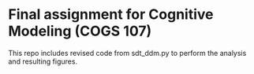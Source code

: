 # Final assignment for Cognitive Modeling (COGS 107)

This repo includes revised code from sdt_ddm.py to perform the analysis and resulting figures. 
